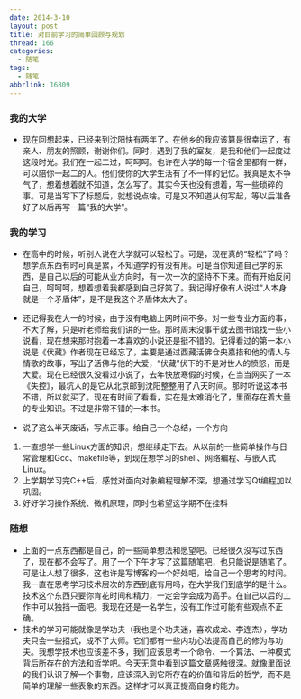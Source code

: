 ```yaml
---
date: 2014-3-10
layout: post
title: 对目前学习的简单回顾与规划
thread: 166
categories:
  - 随笔
tags:
  - 随笔
abbrlink: 16809
---
```


### 我的大学

 - 现在回想起来，已经来到沈阳快有两年了。在他乡的我应该算是很幸运了，有亲人、朋友的照顾，谢谢你们。同时，遇到了我的室友，是我和他们一起度过这段时光。我们在一起二过，呵呵呵。也许在大学的每一个宿舍里都有一群，可以陪你一起二的人。他们使你的大学生活有了不一样的记忆。我真是太不争气了，想着想着就不知道，怎么写了。其实今天也没有想着，写一些琐碎的事。可是当写下了标题后，就想说点啥。可是又不知道从何写起，等以后准备好了以后再写一篇“我的大学”。
<!---more--->

### 我的学习

 - 在高中的时候，听别人说在大学就可以轻松了。可是，现在真的“轻松”了吗？想学点东西有时可真是累，不知道学的有没有用。可是当你知道自己学的东西，是自己以后的可能从业方向时，有一次一次的坚持不下来。而有开始反问自己，呵呵呵，想着想着我都感到自己好笑了。我记得好像有人说过“人本身就是一个矛盾体”，是不是我这个矛盾体太大了。

 - 还记得我在大一的时候，由于没有电脑上网时间不多。对一些专业方面的事，不大了解，只是听老师给我们讲的一些。那时周末没事干就去图书馆找一些小说看，现在想来那时抱着一本喜欢的小说还是挺不错的。记得看过的第一本小说是《伏藏》作者现在已经忘了，主要是通过西藏活佛仓央嘉措和他的情人与情歌的故事，写出了活佛与他的大爱，“伏藏”伏下的不是对世人的愤怒，而是大爱。现在已经很久没看过小说了，去年快放寒假的时候，在当当网买了一本《失控》，最坑人的是它从北京邮到沈阳整整用了八天时间。那时听说这本书不错，所以就买了。现在有时间了看看，实在是太难消化了，里面存在着大量的专业知识。不过是非常不错的一本书。

 - 说了这么半天废话，写点正事。给自己一个总结，一个方向

  1. 一直想学一些Linux方面的知识，想继续走下去。从以前的一些简单操作与日常管理和Gcc、makefile等，到现在想学习的shell、网络编程、与嵌入式Linux。
  2. 上学期学习完C++后，感觉对面向对象编程理解不深，想通过学习Qt编程加以巩固。
  3. 好好学习操作系统、微机原理，同时也希望这学期不在挂科

### 随想

 - 上面的一点东西都是自己，的一些简单想法和愿望吧。已经很久没写过东西了，现在都不会写了。用了一个下午才写了这篇随笔吧，也只能说是随笔了。可是让人想了很多，这也许是写博客的一个好处吧，给自己一个思考的时间。我一直在思考学习技术层次的东西到底有用吗，在大学我们到底学的是什么。技术这个东西只要你肯花时间和精力，一定会学会成为高手。在自己以后的工作中可以独挡一面吧。我现在还是一名学生，没有工作过可能有些观点不正确。
 - 技术的学习可能就像是学功夫（我也是个功夫迷，喜欢成龙、李连杰），学功夫只会一些招式，成不了大师。它们都有一些内功心法提高自己的修为与功夫。我想学技术也应该差不多，我们应该思考一个命令、一个算法、一种模式背后所存在的方法和哲学吧。今天无意中看到这篇[文章](http://www.cnblogs.com/tcjiaan/p/3529358.html#!comments)感触很深。就像里面说的我们认识了解一个事物，应该深入到它所存在的价值和背后的哲学，而不是简单的理解一些表象的东西。这样才可以真正提高自身的能力。
